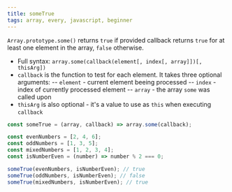 ```yaml
---
title: someTrue
tags: array, every, javascript, beginner
---
```


`Array.prototype.some()` returns `true` if provided callback returns `true` for at least one element in the array, `false` otherwise.

- Full syntax: `array.some(callback(element[, index[, array]])[, thisArg])`
- `callback` is the function to test for each element. It takes three optional arguments:
-- `element` - current element beeing processed
-- `index` - index of currently processed element
-- `array` - the array `some` was called upon
- `thisArg` is also optional - it's a value to use as `this` when executing `callback`

```js
const someTrue = (array, callback) => array.some(callback);
```

```js
const evenNumbers = [2, 4, 6];
const oddNumbers = [1, 3, 5];
const mixedNumbers = [1, 2, 3, 4];
const isNumberEven = (number) => number % 2 === 0;

someTrue(evenNumbers, isNumberEven); // true
someTrue(oddNumbers, isNumberEven); // false
someTrue(mixedNumbers, isNumberEven); // true
```
